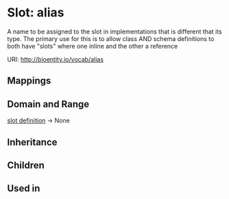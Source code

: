 # Slot: alias


A name to be assigned to the slot in implementations that is different that its type.  The primary use for this is to allow class AND schema definitions to both have "slots" where one inline and the other a reference

URI: http://bioentity.io/vocab/alias
## Mappings

## Domain and Range

[slot definition](SlotDefinition.md) -> None
## Inheritance

## Children

## Used in


